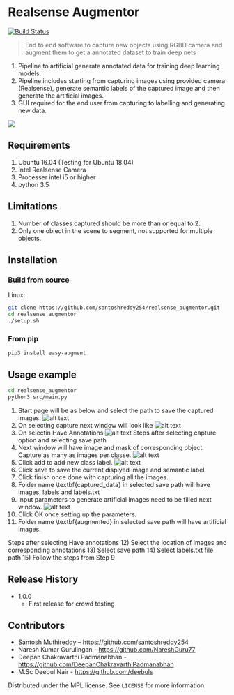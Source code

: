 
# Realsense Augmentor

[![Build Status](https://travis-ci.org/santoshreddy254/realsense_augmentor.svg?branch=master)](https://travis-ci.org/santoshreddy254/realsense_augmentor)

> End to end software to capture new objects using RGBD camera and augment them to get a annotated dataset to train deep nets

1) Pipeline to artificial generate annotated data for training deep learning models.
2) Pipeline includes starting from capturing images using provided camera (Realsense),
generate semantic labels of the captured image and then generate the artificial images.
3) GUI required for the end user from capturing to labelling and generating new data.

![](header.png)
## Requirements
1) Ubuntu 16.04 (Testing for Ubuntu 18.04)
2) Intel Realsense Camera
3) Processer intel i5 or higher
5) python 3.5

## Limitations
1) Number of classes captured should be more than or equal to 2.
2) Only one object in the scene to segment, not supported for multiple objects.

## Installation
### Build from source
Linux:

```sh
git clone https://github.com/santoshreddy254/realsense_augmentor.git
cd realsense_augmentor
./setup.sh
```
### From pip
```
pip3 install easy-augment
```

## Usage example

```sh
cd realsense_augmentor
python3 src/main.py
```
1) Start page will be as below and select the path to save the captured images.
![alt text](https://github.com/santoshreddy254/realsense_augmentor/blob/master/src/data/main_window.png)
2) On selecting capture next window will look like
![alt text](https://github.com/santoshreddy254/realsense_augmentor/blob/master/src/data/capture_window.png)
3) On selectin Have Annotations
![alt text](https://github.com/santoshreddy254/realsense_augmentor/blob/master/src/data/annotate_window.png)
Steps after selecting capture option and selecting save path
4) Next window will have image and mask of corresponding object. Capture as many as images per classe.
![alt text](https://github.com/santoshreddy254/realsense_augmentor/blob/master/src/data/window_02-1.png)
5) Click add to add new class label.
![alt text](https://github.com/santoshreddy254/realsense_augmentor/blob/master/src/data/window_02-2.png)
6) Click save to save the current displyed image and semantic label.
7) Click finish once done with capturing all the images.
8) Folder name \textbf{captured_data} in selected save path will have images, labels and labels.txt
9) Input parameters to generate artificial images need to be filled next window.
![alt text](https://github.com/santoshreddy254/realsense_augmentor/blob/master/src/data/window_03.png)
10) Click OK once setting up the parameters.
11) Folder name \textbf{augmented} in selected save path will have artificial images.

Steps after selecting Have annotations
12) Select the location of images and corresponding annotations
13) Select save path
14) Select labels.txt file path
15) Follow the steps from Step 9

## Release History


* 1.0.0
    * First release for crowd testing

## Contributors
* Santosh Muthireddy              – https://github.com/santoshreddy254
* Naresh Kumar Gurulingan         - https://github.com/NareshGuru77
* Deepan Chakravarthi Padmanabhan - https://github.com/DeepanChakravarthiPadmanabhan
* M.Sc Deebul Nair                - https://github.com/deebuls


Distributed under the MPL license. See ``LICENSE`` for more information.



